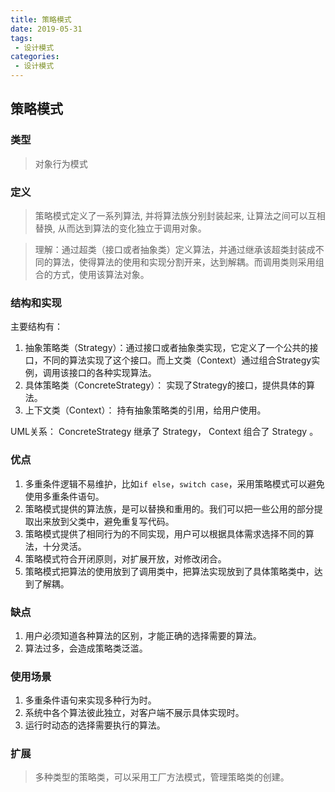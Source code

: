 ```yaml
---
title: 策略模式
date: 2019-05-31
tags:
 - 设计模式
categories:
 - 设计模式
---
```


## 策略模式

### 类型

> 对象行为模式

### 定义

> 策略模式定义了一系列算法, 并将算法族分别封装起来, 让算法之间可以互相替换, 从而达到算法的变化独立于调用对象。

>理解：通过超类（接口或者抽象类）定义算法，并通过继承该超类封装成不同的算法，使得算法的使用和实现分割开来，达到解耦。而调用类则采用组合的方式，使用该算法对象。

### 结构和实现

主要结构有：

 1. 抽象策略类（Strategy）：通过接口或者抽象类实现，它定义了一个公共的接口，不同的算法实现了这个接口。而上文类（Context）通过组合Strategy实例，调用该接口的各种实现算法。
 2. 具体策略类（ConcreteStrategy）： 实现了Strategy的接口，提供具体的算法。
 3. 上下文类（Context）： 持有抽象策略类的引用，给用户使用。

UML关系： ConcreteStrategy 继承了 Strategy， Context 组合了 Strategy 。

### 优点

1. 多重条件逻辑不易维护，比如`if else`，`switch case`，采用策略模式可以避免使用多重条件语句。
2. 策略模式提供的算法族，是可以替换和重用的。我们可以把一些公用的部分提取出来放到父类中，避免重复写代码。
3. 策略模式提供了相同行为的不同实现，用户可以根据具体需求选择不同的算法，十分灵活。
4. 策略模式符合开闭原则，对扩展开放，对修改闭合。
5. 策略模式把算法的使用放到了调用类中，把算法实现放到了具体策略类中，达到了解耦。

### 缺点

1. 用户必须知道各种算法的区别，才能正确的选择需要的算法。
2. 算法过多，会造成策略类泛滥。

### 使用场景

1. 多重条件语句来实现多种行为时。
2. 系统中各个算法彼此独立，对客户端不展示具体实现时。
3. 运行时动态的选择需要执行的算法。

### 扩展

>多种类型的策略类，可以采用工厂方法模式，管理策略类的创建。
